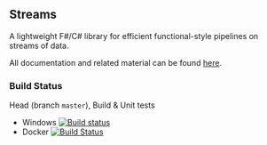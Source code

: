 ## Streams 

A lightweight F#/C# library for efficient functional-style pipelines on streams of data.

All documentation and related material can be found [here](http://nessos.github.io/Streams/).

### Build Status

Head (branch `master`), Build & Unit tests

* Windows [![Build status](https://ci.appveyor.com/api/projects/status/63vtp5rl1bpt8qs3/branch/master?svg=true)](https://ci.appveyor.com/project/nessos/streams)
* Docker [![Build Status](https://travis-ci.org/nessos/Streams.svg?branch=master)](https://travis-ci.org/nessos/Streams/branches)